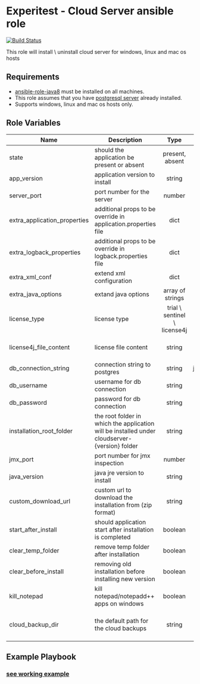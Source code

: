 Experitest - Cloud Server ansible role
=========

[![Build Status](https://travis-ci.org/ExperitestOfficial/ansible-role-cloud-server.svg)](https://travis-ci.org/ExperitestOfficial/ansible-role-cloud-server)

This role will install \ uninstall cloud server for windows, linux and mac os hosts

Requirements
------------

* [ansible-role-java8](https://github.com/ExperitestOfficial/ansible-role-java8) must be installed on all machines. <br>
* This role assumes that you have [postgresql server](https://github.com/ExperitestOfficial/ansible-role-postgresql-server) already installed. <br>
* Supports windows, linux and mac os hosts only.

Role Variables
--------------

| Name | Description | Type | Default | Required |
|------|-------------|:----:|:-----:|:-----:|
| state | should the application be present or absent | present, absent | present | no |
| app_version | application version to install | string | 12.12.7794 | no |
| server_port | port number for the server | number | 8080 | no |
| extra_application_properties | additional props to be override in application.properties file | dict | {} | no |
| extra_logback_properties | additional props to be override in logback.properties file | dict | {} | no |
| extra_xml_conf | extend xml configuration | dict | {} | no |
| extra_java_options | extand java options | array of strings | [] | no |
| license_type | license type | trial \ sentinel \ license4j | trial | no |
| license4j_file_content | license file content | string |  | when license_type is license4j |
| db_connection_string | connection string to postgres | string | jdbc:postgresql://localhost:5432/cloudserver | no |
| db_username | username for db connection | string | postgres | no |
| db_password | password for db connection | string |  | no |
| installation_root_folder | the root folder in which the application will be installed under cloudserver-{version} folder | string | for mac: /Applications/Experitest <br> for windows: C:\\Experitest <br> for linux: /opt/Experitest | no |
| jmx_port | port number for jmx inspection | number | 51234 | no |
| java_version | java jre version to install | string | 1.8.0_181 | no |
| custom_download_url | custom url to download the installation from (zip format) | string |  | no |
| start_after_install | should application start after installation is completed | boolean | True | no |
| clear_temp_folder | remove temp folder after installation | boolean | False | no |
| clear_before_install | removing old installation before installing new version | boolean | False | no |
| kill_notepad | kill notepad/notepadd++ apps on windows | boolean | False | no |
| cloud_backup_dir | the default path for the cloud backups | string | for mac: /Library/Application Support/Experitest/cloud-server <br> for windows: C:\\ProgramData\\cloud-server <br> for linux: /var/lib/Experitest/cloud-server | no |

Example Playbook
----------------
### [see working example](/example)
